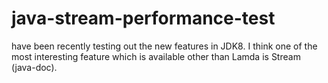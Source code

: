 java-stream-performance-test
============================

 have been recently testing out the new features in JDK8. I think one of the most interesting feature which is available other than Lamda is Stream (java-doc). 
